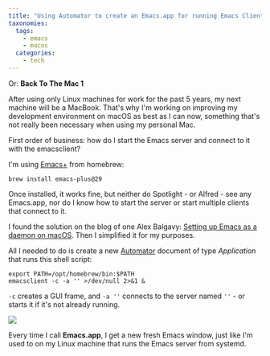 ```yaml
---
title: "Using Automator to create an Emacs.app for running Emacs Client & Server"
taxonomies:
  tags:
    - emacs
    - macos
  categories:
    - tech
---
```


Or: **Back To The Mac 1**

After using only Linux machines for work for the past 5 years, my next machine will be a MacBook. That's why I'm working on improving my development environment on macOS as best as I can now, something that's not really been necessary when using my personal Mac.

First order of business: how do I start the Emacs server and connect to it with the emacsclient?

I'm using [Emacs+](https://github.com/d12frosted/homebrew-emacs-plus) from homebrew:

    brew install emacs-plus@29

Once installed, it works fine, but neither do Spotlight - or Alfred - see any Emacs.app, nor do I know how to start the server or start multiple clients that connect to it.

I found the solution on the blog of one Alex Balgavy: [Setting up Emacs as a daemon on macOS](https://blog.alex.balgavy.eu/setting-up-emacs-as-a-daemon-on-macos/). Then I simplified it for my purposes.

All I needed to do is create a new [Automator](https://support.apple.com/de-de/guide/automator/welcome/mac) document of type _Application_ that runs this shell script:

    export PATH=/opt/homebrew/bin:$PATH
    emacsclient -c -a '' >/dev/null 2>&1 &

`-c` creates a GUI frame, and `-a ''` connects to the server named `''` - or starts it if it's not already running.

![](/images/2024/Automator-Emacs_app.png)

Every time I call **Emacs.app**, I get a new fresh Emacs window, just like I'm used to on my Linux machine that runs the Emacs server from systemd.
